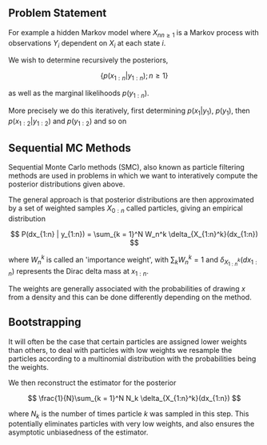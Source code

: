 
## Problem Statement

For example a hidden Markov model where ${X_n}_{n\geq 1}$ is a Markov process with observations $Y_i$ dependent on $X_i$ at each state $i$.

We wish to determine recursively the posteriors, 

$$
\{p(x_{1:n}|y_{1:n});n\geq 1\}
$$

as well as the marginal likelihoods $p(y_{1:n})$.

More precisely we do this iteratively, first determining $p(x_1|y_1)$, $p(y_1)$, then $p(x_{1:2} | y_{1:2})$ and $p(y_{1:2})$ and so on

## Sequential MC Methods

Sequential Monte Carlo methods (SMC), also known as particle filtering methods are used in problems in which we want to interatively compute the posterior distributions given above.

The general approach is that posterior distributions are then approximated by a set of weighted samples $X_{0:n}$ called particles, giving an empirical distribution

$$
P(dx_{1:n} | y_{1:n}) = \sum_{k = 1}^N W_n^k \delta_{X_{1:n}^k}(dx_{1:n})
$$

where $W_n^k$ is called an 'importance weight', with $\sum_k W_n^k = 1$ and $\delta_{X_{1:n}^k}(dx_{1:n})$ represents the Dirac delta mass at $x_{1:n}$.

The weights are generally associated with the probabilities of drawing $x$ from a density and this can be done differently depending on the method.

## Bootstrapping

It will often  be the case that certain particles are assigned lower weights than others, to deal with particles with low weights we resample the particles according to a multinomial distribution with the probabilities being the weights.

We then reconstruct the estimator for the posterior 

$$
\frac{1}{N}\sum_{k = 1}^N N_k \delta_{X_{1:n}^k}(dx_{1:n})
$$

where $N_k$ is the number of times particle $k$ was sampled in this step. This potentially eliminates particles with very low weights, and also ensures the asymptotic unbiasedness of the estimator.

